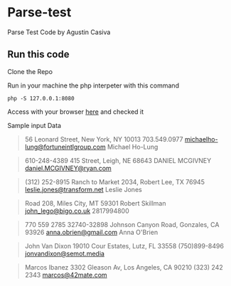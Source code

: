 # Parse-test

Parse Test Code by Agustin Casiva

## Run this code

Clone the Repo

Run in your machine the php interpeter with this command

```
php -S 127.0.0.1:8080
```

Access with your browser [here](http://127.0.0.1:8080) and checked it

Sample input Data

>  56 Leonard Street, New York, NY 10013 703.549.0977 michaelho-lung@fortuneintlgroup.com Michael Ho-Lung

>  610-248-4389 415 Street, Leigh, NE 68643 DANIEL MCGIVNEY daniel.MCGIVNEY@ryan.com

>  (312) 252-8915 Ranch to Market 2034, Robert Lee, TX 76945 leslie.jones@transform.net Leslie Jones
  
>  Road 208, Miles City, MT 59301 Robert Skillman john_lego@bigo.co.uk 2817994800

>  770 559 2785 32740-32898 Johnson Canyon Road, Gonzales, CA 93926 anna.obrien@gmail.com Anna O'Brien

>  John Van Dixon 19010 Cour Estates, Lutz, FL 33558 (750)899-8496 jonvandixon@semot.media

>  Marcos Ibanez 3302 Gleason Av, Los Angeles, CA 90210 (323) 242 2343 marcos@42mate.com

>